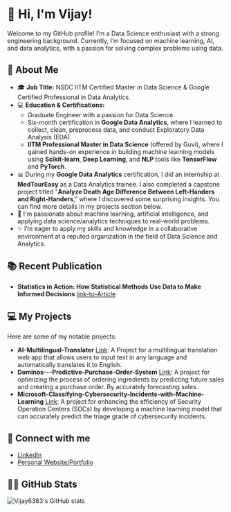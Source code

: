 # 👋 Hi, I'm Vijay!

Welcome to my GitHub profile! I’m a Data Science enthusiast with a strong engineering background. Currently, I’m focused on machine learning, AI, and data analytics, with a passion for solving complex problems using data.

## 🚀 About Me
- 🎓 **Job Title:** NSDC IITM Certified Master in Data Science & Google Certified Professional in Data Analytics.
- 💻 **Education & Certifications:**
  - Graduate Engineer with a passion for Data Science.
  - Six-month certification in **Google Data Analytics**, where I learned to collect, clean, preprocess data, and conduct Exploratory Data Analysis (EDA).
  - **IITM Professional Master in Data Science** (offered by Guvi), where I gained hands-on experience in building machine learning models using **Scikit-learn**, **Deep Learning**, and **NLP** tools like **TensorFlow** and **PyTorch**.
- 📊 During my **Google Data Analytics** certification, I did an internship at **MedTourEasy** as a Data Analytics trainee. I also completed a capstone project titled "**Analyze Death Age Difference Between Left-Handers and Right-Handers**," where I discovered some surprising insights. You can find more details in my projects section below.
- 🌱 I'm passionate about machine learning, artificial intelligence, and applying data science/analytics techniques to real-world problems.
- ✨ I’m eager to apply my skills and knowledge in a collaborative environment at a reputed organization in the field of Data Science and Analytics.

## 📚 Recent Publication
- **Statistics in Action: How Statistical Methods Use Data to Make Informed Decisions** [link-to-Article](https://medium.com/@mosesbeard6383/statistics-in-action-how-statistical-methods-use-data-to-make-informed-decisions-33716fc89c00)

## 💻 My Projects
Here are some of my notable projects:
- **AI-Multilingual-Translater** [Link](https://github.com/Vijay6383/AI-Multilingual-Translater): A Project for a multilingual translation web app that allows users to input text in any language and automatically translates it to English.
- **Dominos---Predictive-Purchase-Order-System** [Link](https://github.com/Vijay6383/Dominos---Predictive-Purchase-Order-System): A project for optimizing the process of ordering ingredients by predicting future sales and creating a purchase order. By accurately forecasting sales.
- **Microsoft-Classifying-Cybersecurity-Incidents-with-Machine-Learning** [Link](https://github.com/Vijay6383/Microsoft-Classifying-Cybersecurity-Incidents-with-Machine-Learning): A project for enhancing the efficiency of Security Operation Centers (SOCs) by developing a machine learning model that can accurately predict the triage grade of cybersecurity incidents.

## 🔗 Connect with me
- [LinkedIn](https://www.linkedin.com/in/vijay-moses-avm/)
- [Personal Website/Portfolio](https://www.datascienceportfol.io/VijayMoses/)

## 🧑‍💻 GitHub Stats

![Vijay6383's GitHub stats](https://github-readme-stats.vercel.app/api?username=Vijay6383&show_icons=true&count_private=true&hide=prs&theme=radical)


